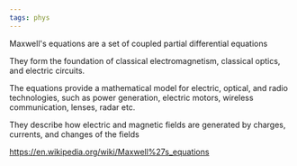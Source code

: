 ```yaml
---
tags: phys
---
```


Maxwell's equations are a set of coupled partial differential equations 

They form the foundation of classical electromagnetism, classical optics, and electric circuits. 

The equations provide a mathematical model for electric, optical, and radio technologies, such as power generation, electric motors, wireless communication, lenses, radar etc. 

They describe how electric and magnetic fields are generated by charges, currents, and changes of the fields

<https://en.wikipedia.org/wiki/Maxwell%27s_equations>
